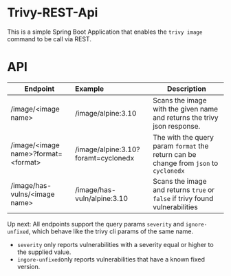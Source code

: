 # Trivy-REST-Api

This is a simple Spring Boot Application that enables the `trivy image` command to be call via REST.

# API

| Endpoint                              | Example                             | Description                                                                           |
|---------------------------------------|:------------------------------------|---------------------------------------------------------------------------------------|
| /image/\<image name>                  | /image/alpine:3.10                  | Scans the image with the given name and returns the trivy json response.              |
| /image/\<image name>?format=\<format> | /image/alpine:3.10?foramt=cyclonedx | The with the query param `format` the return can be change from `json` to `cyclonedx` |                                                                   
| /image/has-vulns/\<image name>        | /image/has-vuln/alpine:3.10         | Scans the image and returns `true` or `false` if trivy found vulnerabilities          |

Up next:
All endpoints support the query params `severity` and `ignore-unfixed`, which behave like the trivy cli params of the
same name.

* `severity` only reports vulnerabilities with a severity equal or higher to the supplied value.
* `ingore-unfixed`only reports vulnerabilities that have a known fixed version.
